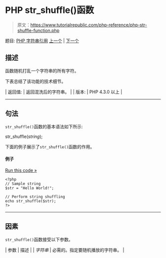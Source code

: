 # PHP str_shuffle()函数

> 原文：<https://www.tutorialrepublic.com/php-reference/php-str-shuffle-function.php>

题目: [PHP 字符串引用](php-string-functions.php) [上一个](php-str-rot13-function.php) | [下一个](php-str-split-function.php)

## 描述

函数随机打乱一个字符串的所有字符。

下表总结了该功能的技术细节。

| 返回值: | 返回混洗后的字符串。 |
| 版本: | PHP 4.3.0 以上 |

* * *

## 句法

`str_shuffle()`函数的基本语法如下所示:

str_shuffle(*string*);

下面的例子展示了`str_shuffle()`函数的作用。

#### 例子

[Run this code »](../codelab.php?topic=php&file=randomly-shuffles-a-string "Run this code to view the output")

```
<?php
// Sample string
$str = "Hello World!";

// Perform string shuffling
echo str_shuffle($str);
?>
```

* * *

## 因素

`str_shuffle()`函数接受以下参数。

| 参数 | 描述 |
| *字符串* | 必需的。指定要随机播放的字符串。 |